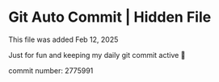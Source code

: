 # Git Auto Commit | Hidden File

This file was added Feb 12, 2025

Just for fun and keeping my daily git commit active 🤪

commit number: 2775991
